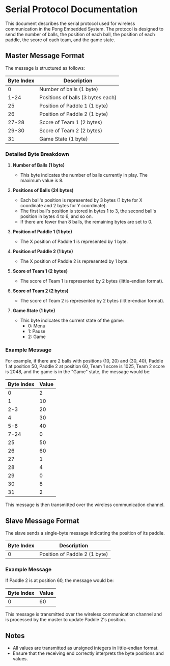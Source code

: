 # Serial Protocol Documentation

This document describes the serial protocol used for wireless communication in the Pong Embedded System. The protocol is designed to send the number of balls, the position of each ball, the position of each paddle, the score of each team, and the game state.

## Master Message Format

The message is structured as follows:

| Byte Index | Description                        |
|------------|------------------------------------|
| 0          | Number of balls (1 byte)           |
| 1-24       | Positions of balls (3 bytes each)  |
| 25         | Position of Paddle 1 (1 byte)      |
| 26         | Position of Paddle 2 (1 byte)      |
| 27-28      | Score of Team 1 (2 bytes)          |
| 29-30      | Score of Team 2 (2 bytes)          |
| 31         | Game State (1 byte)                |

### Detailed Byte Breakdown

1. **Number of Balls (1 byte)**
   - This byte indicates the number of balls currently in play. The maximum value is 8.

2. **Positions of Balls (24 bytes)**
   - Each ball's position is represented by 3 bytes (1 byte for X coordinate and 2 bytes for Y coordinate).
   - The first ball's position is stored in bytes 1 to 3, the second ball's position in bytes 4 to 6, and so on.
   - If there are fewer than 8 balls, the remaining bytes are set to 0.

3. **Position of Paddle 1 (1 byte)**
   - The X position of Paddle 1 is represented by 1 byte.

4. **Position of Paddle 2 (1 byte)**
   - The X position of Paddle 2 is represented by 1 byte.

5. **Score of Team 1 (2 bytes)**
   - The score of Team 1 is represented by 2 bytes (little-endian format).

6. **Score of Team 2 (2 bytes)**
   - The score of Team 2 is represented by 2 bytes (little-endian format).

7. **Game State (1 byte)**
   - This byte indicates the current state of the game:
     - 0: Menu
     - 1: Pause
     - 2: Game

### Example Message

For example, if there are 2 balls with positions (10, 20) and (30, 40), Paddle 1 at position 50, Paddle 2 at position 60, Team 1 score is 1025, Team 2 score is 2048, and the game is in the "Game" state, the message would be:

| Byte Index | Value |
|------------|-------|
| 0          | 2     |
| 1          | 10    |
| 2-3        | 20    |
| 4          | 30    |
| 5-6        | 40    |
| 7-24       | 0     |
| 25         | 50    |
| 26         | 60    |
| 27         | 1     |
| 28         | 4     |
| 29         | 0     |
| 30         | 8     |
| 31         | 2     |

This message is then transmitted over the wireless communication channel.

## Slave Message Format

The slave sends a single-byte message indicating the position of its paddle.

| Byte Index | Description                        |
|------------|------------------------------------|
| 0          | Position of Paddle 2 (1 byte)     |

### Example Message

If Paddle 2 is at position 60, the message would be:

| Byte Index | Value |
|------------|-------|
| 0          | 60    |

This message is transmitted over the wireless communication channel and is processed by the master to update Paddle 2's position.

## Notes

- All values are transmitted as unsigned integers in little-endian format.
- Ensure that the receiving end correctly interprets the byte positions and values.
